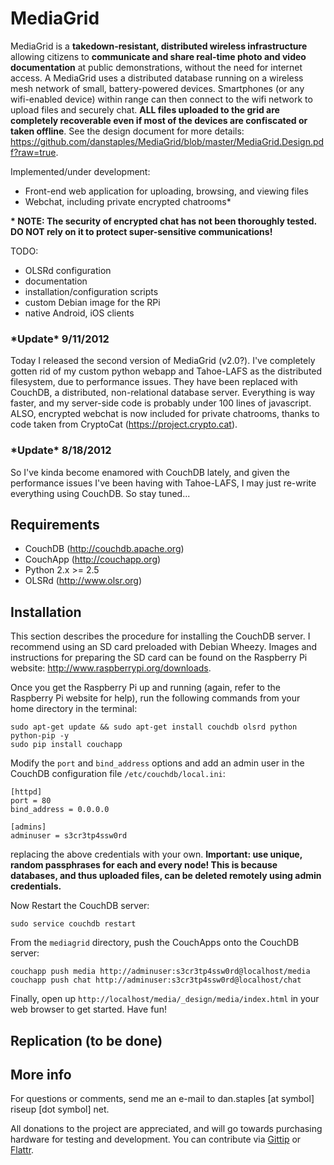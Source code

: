 MediaGrid
=========

MediaGrid is a **takedown-resistant, distributed wireless infrastructure** allowing citizens to **communicate and share real-time photo and video documentation** at public demonstrations, without the need for internet access. A MediaGrid uses a distributed database running on a wireless mesh network of small, battery-powered devices. Smartphones (or any wifi-enabled device) within range can then connect to the wifi network to upload files and securely chat. **ALL files uploaded to the grid are completely recoverable even if most of the devices are confiscated or taken offline**. See the design document for more details: https://github.com/danstaples/MediaGrid/blob/master/MediaGrid.Design.pdf?raw=true.

Implemented/under development:
* Front-end web application for uploading, browsing, and viewing files
* Webchat, including private encrypted chatrooms*

**\* NOTE: The security of encrypted chat has not been thoroughly tested. DO NOT rely on it to protect super-sensitive communications!**

TODO:
* OLSRd configuration
* documentation
* installation/configuration scripts
* custom Debian image for the RPi
* native Android, iOS clients

### \*Update\* 9/11/2012
Today I released the second version of MediaGrid (v2.0?). I've completely gotten rid of my custom python webapp and Tahoe-LAFS as the distributed filesystem, due to performance issues. They have been replaced with CouchDB, a distributed, non-relational database server. Everything is way faster, and my server-side code is probably under 100 lines of javascript. ALSO, encrypted webchat is now included for private chatrooms, thanks to code taken from CryptoCat (https://project.crypto.cat).

### \*Update\* 8/18/2012
So I've kinda become enamored with CouchDB lately, and given the performance issues I've been having with Tahoe-LAFS, I may just re-write everything using CouchDB.  So stay tuned...

Requirements
------------

* CouchDB (http://couchdb.apache.org)
* CouchApp (http://couchapp.org)
* Python 2.x >= 2.5
* OLSRd (http://www.olsr.org)

Installation
------------

This section describes the procedure for installing the CouchDB server. I recommend using an SD card preloaded with Debian Wheezy. Images and instructions for preparing the SD card can be found on the Raspberry Pi website: http://www.raspberrypi.org/downloads.

Once you get the Raspberry Pi up and running (again, refer to the Raspberry Pi website for help), run the following commands from your home directory in the terminal:

    sudo apt-get update && sudo apt-get install couchdb olsrd python python-pip -y
    sudo pip install couchapp

Modify the `port` and `bind_address` options and add an admin user in the CouchDB configuration file `/etc/couchdb/local.ini`:

    [httpd]
    port = 80
    bind_address = 0.0.0.0
    
    [admins]
    adminuser = s3cr3tp4ssw0rd

replacing the above credentials with your own.  **Important: use unique, random passphrases for each and every node! This is because databases, and thus uploaded files, can be deleted remotely using admin credentials.**
    
Now Restart the CouchDB server:

`sudo service couchdb restart`

From the `mediagrid` directory, push the CouchApps onto the CouchDB server:

    couchapp push media http://adminuser:s3cr3tp4ssw0rd@localhost/media
    couchapp push chat http://adminuser:s3cr3tp4ssw0rd@localhost/chat

Finally, open up `http://localhost/media/_design/media/index.html` in your web browser to get started. Have fun!

Replication (to be done)
-------------

More info
-------------

For questions or comments, send me an e-mail to dan.staples [at symbol] riseup [dot symbol] net.

All donations to the project are appreciated, and will go towards purchasing hardware for testing and development. You can contribute via [Gittip](https://www.gittip.com/danstaples/) or [Flattr](https://flattr.com/profile/danstaples).